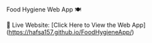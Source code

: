  Food Hygiene Web App 🍽️

 
 🔗 Live Website: [Click Here to View the Web App] (https://hafsa157.github.io/FoodHygieneApp/)
